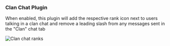 ### Clan Chat Plugin
When enabled, this plugin will add the respective rank icon next to users talking in a clan chat and remove a leading slash from any messages sent in the "Clan" chat tab

![Clan chat ranks](https://i.imgur.com/xbkFGKC.png)